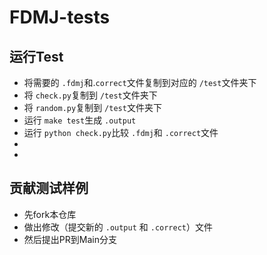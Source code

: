 # FDMJ-tests

## 运行Test

* 将需要的 `.fdmj`和.`correct`文件复制到对应的 `/test`文件夹下
* 将 `check.py`复制到 `/test`文件夹下
* 将 `random.py`复制到 `/test`文件夹下
* 运行 `make test`生成 `.output`
* 运行 `python check.py`比较 `.fdmj`和 `.correct`文件
* 
* 


## 贡献测试样例

* 先fork本仓库
* 做出修改（提交新的 `.output` 和 `.correct`）文件
* 然后提出PR到Main分支
